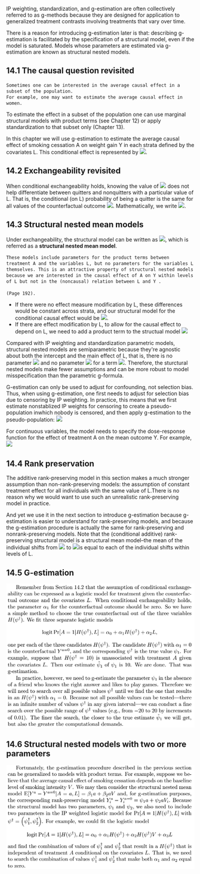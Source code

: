 IP weighting, standardization, and g-estimation are often collectively referred to as g-methods because they are designed for application to generalized treatment contrasts involving treatments that vary over time.

There is a reason for introducing g-estimation later is that: describing g-estimation is facilitated by the specification of a structural model, even if the model is saturated. Models whose parameters are estimated via g-estimation are known as structural nested models. 

## 14.1 The causal question revisited
```
Sometimes one can be interested in the average causal effect in a subset of the population. 
For example, one may want to estimate the average causal effect in women.
```
To estimate the effect in a subset of the population one can use marginal structural models with product terms (see Chapter 12) or apply standardization to that subset only (Chapter 13).

In this chapter we will use g-estimation to estimate the average causal effect of smoking cessation A on weight gain Y in each strata defined by the covariates L. This conditional effect is represented by <img src="https://render.githubusercontent.com/render/math?math=E[Y^{a,c=0}|L] - E[Y^{a=0,c=0}|L]">.

## 14.2 Exchangeability revisited
When conditional exchangeability holds, knowing the value of <img src="https://render.githubusercontent.com/render/math?math=Y^{a=0}"> does not help differentiate between quitters and nonquitters with a particular value of L. That is, the conditional (on L) probability of being a quitter is the same for all values of the counterfactual outcome <img src="https://render.githubusercontent.com/render/math?math=Y^{a=0}">. Mathematically, we write <img src="https://render.githubusercontent.com/render/math?math=Pr[A=1|Y^{a=0}, L] = Pr[A=1|L]">.

## 14.3 Structural nested mean models
Under exchangeability, the structural model can be written as <img src="https://render.githubusercontent.com/render/math?math=E[Y^{a} - Y^{a=0}|A=a,L] = \beta_{1}a %2B\beta{2}aL">, which is referred as a **structural nested mean model**. 
```
These models include parameters for the product terms between treatment A and the variables L, but no parameters for the variables L themselves. This is an attractive property of structural nested models because we are interested in the causal effect of A on Y within levels of L but not in the (noncausal) relation between L and Y .

(Page 192). 
```
- If there were no effect measure modification by L, these differences would be constant across strata, and our structural model for the conditional causal effect would be <img src="https://render.githubusercontent.com/render/math?math=E[Y^{a} - Y^{a=0}|A=a,L] = \beta_{1}a">.
- If there are effect modification by L, to allow for the causal effect to depend on L, we need to add a product term to the structual model <img src="https://render.githubusercontent.com/render/math?math=E[Y^{a} - Y^{a=0}|A=a,L] = \beta_{1}a %2B \beta_{2}aL">

Compared with IP weighting and standardization parametric models, structural nested models are semiparametric because they're agnostic about both the intercept and the main effect of L, that is, there is no parameter <img src="https://render.githubusercontent.com/render/math?math=\beta_{0}"> and no parameter <img src="https://render.githubusercontent.com/render/math?math=\beta_{3}"> for a term <img src="https://render.githubusercontent.com/render/math?math=\beta_{3} * L">. Therefore, the sturctural nested models make fewer assumptions and can be more robust to model misspecification than the parametric g-formula.

G-estimation can only be used to adjust for confounding, not selection bias. Thus, when using g-estimation, one first needs to adjust for selection bias due to censoring by IP weighting. In practice, this means that we first estimate nonstablized IP weights for censoring to create a pseudo-population inwhich nobody is censored, and then apply g-estimation to the pseudo-population: <img src="https://render.githubusercontent.com/render/math?math=E[Y^{a, c=0} - Y^{a=0,c=0}|A=a,L] = \beta_{1}a %2B \beta_{2}aL">

For continuous variables, the model needs to specify the dose-response function for the effect of treatment A on the mean outcome  Y. For example, <img src="https://render.githubusercontent.com/render/math?math=E[Y^{a} - Y^{a=0}|A=a,L] = \beta_{1}a %2B \beta_{2}a^{2} %2B \beta_{3}aL %2B \beta_{4}a^{2}L">


## 14.4 Rank preservation
The additive rank-preserving model in this section makes a much stronger assumption than non-rank-preserving models: the assumption of constant treatment effect for all individuals with the same value of L.There is no reason why we would want to use such an unrealistic rank-preserving model in practice. 

And yet we use it in the next section to introduce g-estimation because g-estimation is easier to understand for rank-preserving models, and because the g-estimation procedure is actually the same for rank-preserving and nonrank-preserving models. Note that the (conditional additive) rank-preserving structural model is a structural mean model–the mean of the individual shifts from <img src="https://render.githubusercontent.com/render/math?math=Y^{a=0}"> to <img src="https://render.githubusercontent.com/render/math?math=Y^{a=1}">is equal to each of the individual shifts within levels of L.


## 14.5 G-estimation
![image](/img/g_estimate_1.png)

## 14.6 Structural nested models with two or more parameters
 
![image](/img/g_estimate_2.png)

